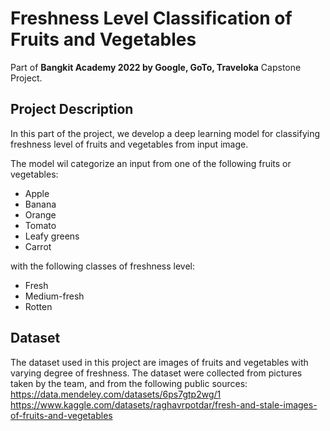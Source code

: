 # Freshness Level Classification of Fruits and Vegetables
Part of **Bangkit Academy 2022 by Google, GoTo, Traveloka** Capstone Project.

## Project Description
In this part of the project, we develop a deep learning model for classifying freshness level of fruits and vegetables from input image.

The model wil categorize an input from one of the following fruits or vegetables:
* Apple
* Banana
* Orange
* Tomato
* Leafy greens
* Carrot

with the following classes of freshness level:
* Fresh
* Medium-fresh
* Rotten

## Dataset
The dataset used in this project are images of fruits and vegetables with varying degree of freshness. The dataset were collected from pictures taken by the team, and from the following public sources:
https://data.mendeley.com/datasets/6ps7gtp2wg/1
https://www.kaggle.com/datasets/raghavrpotdar/fresh-and-stale-images-of-fruits-and-vegetables

